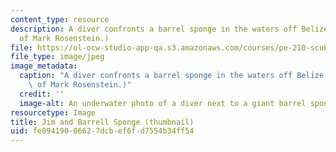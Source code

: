 ```yaml
---
content_type: resource
description: A diver confronts a barrel sponge in the waters off Belize.  (Image courtesy
  of Mark Rosenstein.)
file: https://ol-ocw-studio-app-qa.s3.amazonaws.com/courses/pe-210-scuba-spring-2007/fe09419006627dcbef6fd7554b34ff54_pe-210s07-th.jpg
file_type: image/jpeg
image_metadata:
  caption: "A diver confronts a barrel sponge in the waters off Belize.\_ (Image courtesy\
    \ of Mark Rosenstein.)"
  credit: ''
  image-alt: An underwater photo of a diver next to a giant barrel sponge.
resourcetype: Image
title: Jim and Barrell Sponge (thumbnail)
uid: fe094190-0662-7dcb-ef6f-d7554b34ff54
---
```

